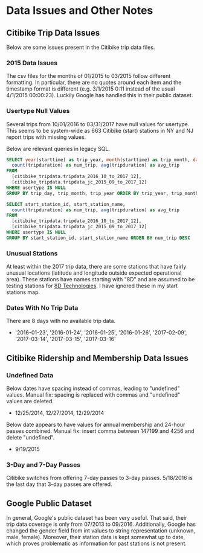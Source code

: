 # Data Issues and Other Notes

## Citibike Trip Data Issues

Below are some issues present in the Citibike trip data files.

### 2015 Data Issues

The csv files for the months of 01/2015 to 03/2015 follow different formatting. In particular, there are no quotes around each item and the timestamp format is different (e.g. 3/1/2015 0:11 instead of the usual 4/1/2015 00:00:23). Luckily Google has handled this in their public dataset.

### Usertype Null Values

Several trips from 10/01/2016 to 03/31/2017 have null values for usertype. This seems to be system-wide as 663 Citibike (start) stations in NY and NJ report trips with missing values.

Below are relevant queries in legacy SQL.

```SQL
SELECT year(starttime) as trip_year, month(starttime) as trip_month, day(starttime) as trip_day,
  count(tripduration) as num_trip, avg(tripduration) as avg_trip
FROM 
  [citibike_tripdata.tripdata_2016_10_to_2017_12],
  [citibike_tripdata.tripdata_jc_2015_09_to_2017_12] 
WHERE usertype IS NULL
GROUP BY trip_day, trip_month, trip_year ORDER BY trip_year, trip_month, trip_day
```

```SQL
SELECT start_station_id, start_station_name,
  count(tripduration) as num_trip, avg(tripduration) as avg_trip
FROM 
  [citibike_tripdata.tripdata_2016_10_to_2017_12],
  [citibike_tripdata.tripdata_jc_2015_09_to_2017_12] 
WHERE usertype IS NULL
GROUP BY start_station_id, start_station_name ORDER BY num_trip DESC
```

### Unusual Stations

At least within the 2017 trip data, there are some stations that have fairly unusual locations (latitude and longitude outside expected operational area). These stations have names starting with "8D" and are assumed to be testing stations for [8D Technologies](https://www.motivateco.com/bike-share-leaders-motivate-and-8d-technologies-announce-merger/). I have ignored these in my start stations map. 

### Dates With No Trip Data

There are 8 days with no available trip data.

- '2016-01-23', '2016-01-24', '2016-01-25', '2016-01-26', '2017-02-09', '2017-03-14', '2017-03-15', '2017-03-16'

## Citibike Ridership and Membership Data Issues

### Undefined Data

Below dates have spacing instead of commas, leading to "undefined" values. Manual fix: spacing is replaced with commas and "undefined" values are deleted.
- 12/25/2014, 12/27/2014, 12/29/2014

Below date appears to have values for annual membership and 24-hour passes combined. Manual fix: insert comma between 147199 and 4256 and delete "undefined".
- 9/19/2015

### 3-Day and 7-Day Passes

Citibike switches from offering 7-day passes to 3-day passes. 5/18/2016 is the last day that 3-day passes are offered.

## Google Public Dataset

In general, Google's public dataset has been very useful. That said, their trip data coverage is only from 07/2013 to 09/2016. Additionally, Google has changed the gender field from int values to string representation (unknown, male, female). Moreover, their station data is kept somewhat up to date, which proves problematic as information for past stations is not present. 